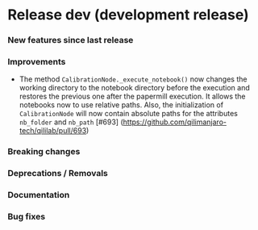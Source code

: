 # Release dev (development release)

### New features since last release

### Improvements

- The method `CalibrationNode._execute_notebook()` now changes the working directory to the notebook directory before the execution and restores the previous one after the papermill execution. It allows the notebooks now to use relative paths. Also, the initialization of `CalibrationNode` will now contain absolute paths for the attributes `nb_folder` and `nb_path`
  \[#693\] (https://github.com/qilimanjaro-tech/qililab/pull/693)

### Breaking changes

### Deprecations / Removals

### Documentation

### Bug fixes
